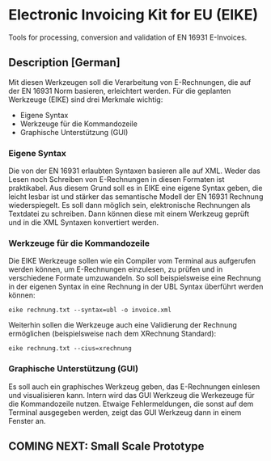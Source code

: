 # Electronic Invoicing Kit for EU (EIKE)

Tools for processing, conversion and validation of EN 16931 E-Invoices.

## Description [German]

Mit diesen Werkzeugen soll die Verarbeitung von E-Rechnungen, die auf der
EN 16931 Norm basieren, erleichtert werden. Für die geplanten Werkzeuge (EIKE)
sind drei Merkmale wichtig:

- Eigene Syntax
- Werkzeuge für die Kommandozeile
- Graphische Unterstützung (GUI)

### Eigene Syntax

Die von der EN 16931 erlaubten Syntaxen basieren alle auf XML. Weder das Lesen
noch Schreiben von E-Rechnungen in diesen Formaten ist praktikabel. Aus diesem
Grund soll es in EIKE eine eigene Syntax geben, die leicht lesbar ist und 
stärker das semantische Modell der EN 16931 Rechnung wiederspiegelt. Es soll
dann möglich sein, elektronische Rechnungen als Textdatei zu schreiben. Dann
können diese mit einem Werkzeug geprüft und in die XML Syntaxen konvertiert
werden.

### Werkzeuge für die Kommandozeile

Die EIKE Werkzeuge sollen wie ein Compiler vom Terminal aus aufgerufen werden
können, um E-Rechnungen einzulesen, zu prüfen und in verschiedene Formate 
umzuwandeln. So soll beispielsweise eine Rechnung in der eigenen Syntax in eine
Rechnung in der UBL Syntax überführt werden können:

    eike rechnung.txt --syntax=ubl -o invoice.xml

Weiterhin sollen die Werkzeuge auch eine Validierung der Rechnung ermöglichen
(beispielsweise nach dem XRechnung Standard):

    eike rechnung.txt --cius=xrechnung

### Graphische Unterstützung (GUI)

Es soll auch ein graphisches Werkzeug geben, das E-Rechnungen einlesen und
visualisieren kann. Intern wird das GUI Werkzeug die Werkezeuge für die 
Kommandozeile nutzen. Etwaige Fehlermeldungen, die sonst auf dem Terminal
ausgegeben werden, zeigt das GUI Werkzeug dann in einem Fenster an.

## COMING NEXT: Small Scale Prototype